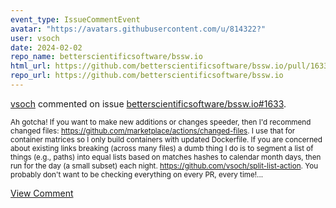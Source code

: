 ```yaml
---
event_type: IssueCommentEvent
avatar: "https://avatars.githubusercontent.com/u/814322?"
user: vsoch
date: 2024-02-02
repo_name: betterscientificsoftware/bssw.io
html_url: https://github.com/betterscientificsoftware/bssw.io/pull/1633
repo_url: https://github.com/betterscientificsoftware/bssw.io
---
```


<a href='https://github.com/vsoch' target='_blank'>vsoch</a> commented on issue <a href='https://github.com/betterscientificsoftware/bssw.io/pull/1633' target='_blank'>betterscientificsoftware/bssw.io#1633</a>.

<small>Ah gotcha! If you want to make new additions or changes speeder, then I'd recommend changed files: https://github.com/marketplace/actions/changed-files. I use that for container matrices so I only build containers with updated Dockerfile. If you are concerned about existing links breaking (across many files) a dumb thing I do is to segment a list of things (e.g., paths) into equal lists based on matches hashes to calendar month days, then run for the day (a small subset) each night. https://github.com/vsoch/split-list-action. You probably don't want to be checking everything on every PR, every time!...</small>

<a href='https://github.com/betterscientificsoftware/bssw.io/pull/1633' target='_blank'>View Comment</a>